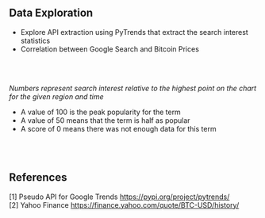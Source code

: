## Data Exploration
+ Explore API extraction using PyTrends that extract the search interest statistics
+ Correlation between Google Search and Bitcoin Prices


<br>
<br>

_Numbers represent search interest relative to the highest point on the chart
for the given region and time_

+ A value of 100 is the peak popularity for the term
+ A value of 50 means that the term is half as popular
+ A score of 0 means there was not enough data for this term 

<br>
<br>

## References
[1] Pseudo API for Google Trends https://pypi.org/project/pytrends/ <br>
[2] Yahoo Finance https://finance.yahoo.com/quote/BTC-USD/history/
